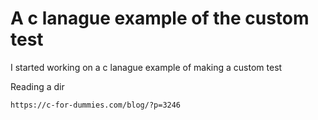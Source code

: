 # A c lanague example of the custom test

I started working on a c lanague example of making a custom test

Reading a dir
```
https://c-for-dummies.com/blog/?p=3246
```
